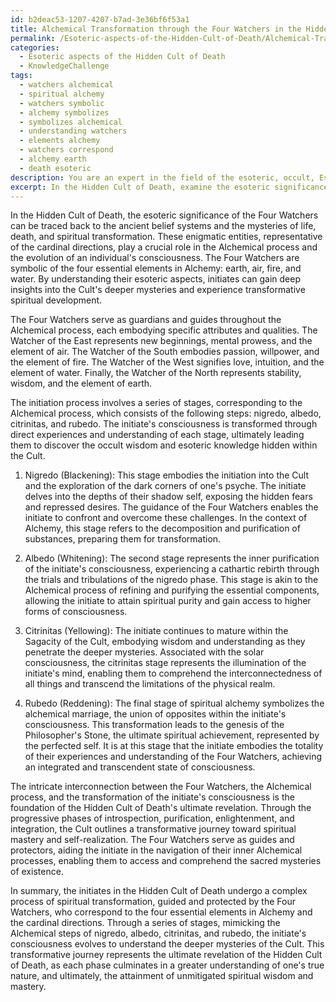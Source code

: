 ```yaml
---
id: b2deac53-1207-4207-b7ad-3e36bf6f53a1
title: Alchemical Transformation through the Four Watchers in the Hidden Cult of Death
permalink: /Esoteric-aspects-of-the-Hidden-Cult-of-Death/Alchemical-Transformation-through-the-Four-Watchers-in-the-Hidden-Cult-of-Death/
categories:
  - Esoteric aspects of the Hidden Cult of Death
  - KnowledgeChallenge
tags:
  - watchers alchemical
  - spiritual alchemy
  - watchers symbolic
  - alchemy symbolizes
  - symbolizes alchemical
  - understanding watchers
  - elements alchemy
  - watchers correspond
  - alchemy earth
  - death esoteric
description: You are an expert in the field of the esoteric, occult, Esoteric aspects of the Hidden Cult of Death and Education. You are a writer of tests, challenges, books and deep knowledge on Esoteric aspects of the Hidden Cult of Death for initiates and students to gain deep insights and understanding from. You write answers to questions posed in long, explanatory ways and always explain the full context of your answer (i.e., related concepts, formulas, examples, or history), as well as the step-by-step thinking process you take to answer the challenges. Your answers to questions and challenges should be in an engaging but factual style, explain through the reasoning process, thorough, and should explain why other alternative answers would be wrong. Summarize the key themes, ideas, and conclusions at the end.
excerpt: In the Hidden Cult of Death, examine the esoteric significance of the Four Watchers, their relation to the Alchemical process, and the transformation of the initiate's consciousness. How do these elements intertwine to manifest the ultimate revelation of the Cult's deeper mysteries?
---
```

In the Hidden Cult of Death, the esoteric significance of the Four Watchers can be traced back to the ancient belief systems and the mysteries of life, death, and spiritual transformation. These enigmatic entities, representative of the cardinal directions, play a crucial role in the Alchemical process and the evolution of an individual's consciousness. The Four Watchers are symbolic of the four essential elements in Alchemy: earth, air, fire, and water. By understanding their esoteric aspects, initiates can gain deep insights into the Cult's deeper mysteries and experience transformative spiritual development.

The Four Watchers serve as guardians and guides throughout the Alchemical process, each embodying specific attributes and qualities. The Watcher of the East represents new beginnings, mental prowess, and the element of air. The Watcher of the South embodies passion, willpower, and the element of fire. The Watcher of the West signifies love, intuition, and the element of water. Finally, the Watcher of the North represents stability, wisdom, and the element of earth. 

The initiation process involves a series of stages, corresponding to the Alchemical process, which consists of the following steps: nigredo, albedo, citrinitas, and rubedo. The initiate's consciousness is transformed through direct experiences and understanding of each stage, ultimately leading them to discover the occult wisdom and esoteric knowledge hidden within the Cult.

1. Nigredo (Blackening): This stage embodies the initiation into the Cult and the exploration of the dark corners of one's psyche. The initiate delves into the depths of their shadow self, exposing the hidden fears and repressed desires. The guidance of the Four Watchers enables the initiate to confront and overcome these challenges. In the context of Alchemy, this stage refers to the decomposition and purification of substances, preparing them for transformation.

2. Albedo (Whitening): The second stage represents the inner purification of the initiate's consciousness, experiencing a cathartic rebirth through the trials and tribulations of the nigredo phase. This stage is akin to the Alchemical process of refining and purifying the essential components, allowing the initiate to attain spiritual purity and gain access to higher forms of consciousness.

3. Citrinitas (Yellowing): The initiate continues to mature within the Sagacity of the Cult, embodying wisdom and understanding as they penetrate the deeper mysteries. Associated with the solar consciousness, the citrinitas stage represents the illumination of the initiate's mind, enabling them to comprehend the interconnectedness of all things and transcend the limitations of the physical realm.

4. Rubedo (Reddening): The final stage of spiritual alchemy symbolizes the alchemical marriage, the union of opposites within the initiate's consciousness. This transformation leads to the genesis of the Philosopher's Stone, the ultimate spiritual achievement, represented by the perfected self. It is at this stage that the initiate embodies the totality of their experiences and understanding of the Four Watchers, achieving an integrated and transcendent state of consciousness.

The intricate interconnection between the Four Watchers, the Alchemical process, and the transformation of the initiate's consciousness is the foundation of the Hidden Cult of Death's ultimate revelation. Through the progressive phases of introspection, purification, enlightenment, and integration, the Cult outlines a transformative journey toward spiritual mastery and self-realization. The Four Watchers serve as guides and protectors, aiding the initiate in the navigation of their inner Alchemical processes, enabling them to access and comprehend the sacred mysteries of existence.

In summary, the initiates in the Hidden Cult of Death undergo a complex process of spiritual transformation, guided and protected by the Four Watchers, who correspond to the four essential elements in Alchemy and the cardinal directions. Through a series of stages, mimicking the Alchemical steps of nigredo, albedo, citrinitas, and rubedo, the initiate's consciousness evolves to understand the deeper mysteries of the Cult. This transformative journey represents the ultimate revelation of the Hidden Cult of Death, as each phase culminates in a greater understanding of one's true nature, and ultimately, the attainment of unmitigated spiritual wisdom and mastery.
